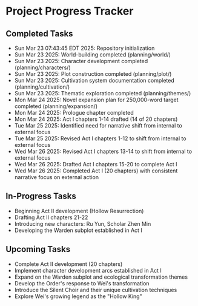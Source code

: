 # Project Progress Tracker

## Completed Tasks
- Sun Mar 23 07:43:45 EDT 2025: Repository initialization
- Sun Mar 23 2025: World-building completed (planning/world/)
- Sun Mar 23 2025: Character development completed (planning/characters/)
- Sun Mar 23 2025: Plot construction completed (planning/plot/)
- Sun Mar 23 2025: Cultivation system documentation completed (planning/cultivation/)
- Sun Mar 23 2025: Thematic exploration completed (planning/themes/)
- Mon Mar 24 2025: Novel expansion plan for 250,000-word target completed (planning/expansion/)
- Mon Mar 24 2025: Prologue chapter completed
- Mon Mar 24 2025: Act I chapters 1-14 drafted (14 of 20 chapters)
- Tue Mar 25 2025: Identified need for narrative shift from internal to external focus
- Tue Mar 25 2025: Revised Act I chapters 1-12 to shift from internal to external focus
- Wed Mar 26 2025: Revised Act I chapters 13-14 to shift from internal to external focus
- Wed Mar 26 2025: Drafted Act I chapters 15-20 to complete Act I
- Wed Mar 26 2025: Completed Act I (20 chapters) with consistent narrative focus on external action

## In-Progress Tasks
- Beginning Act II development (Hollow Resurrection)
- Drafting Act II chapters 21-22
- Introducing new characters: Ru Yun, Scholar Zhen Min
- Developing the Warden subplot established in Act I

## Upcoming Tasks
- Complete Act II development (20 chapters)
- Implement character development arcs established in Act I
- Expand on the Warden subplot and ecological transformation themes
- Develop the Order's response to Wei's transformation
- Introduce the Silent Choir and their unique cultivation techniques
- Explore Wei's growing legend as the "Hollow King"
